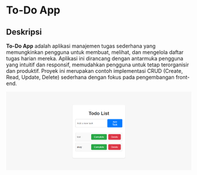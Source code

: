 # To-Do App

## Deskripsi

**To-Do App** adalah aplikasi manajemen tugas sederhana yang memungkinkan pengguna untuk membuat, melihat, dan mengelola daftar tugas harian mereka. Aplikasi ini dirancang dengan antarmuka pengguna yang intuitif dan responsif, memudahkan pengguna untuk tetap terorganisir dan produktif. Proyek ini merupakan contoh implementasi CRUD (Create, Read, Update, Delete) sederhana dengan fokus pada pengembangan front-end.

<img src="img" alt="Alt Text" width="3000"/>
